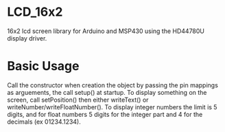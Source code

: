 # LCD_16x2
16x2 lcd screen library for Arduino and MSP430 using the HD44780U display driver.

# Basic Usage
Call the constructor when creation the object by passing the pin mappings as arguements, the call setup() at startup.
To display something on the screen, call setPosition() then either writeText() or writeNumber/writeFloatNumber(). To display integer numbers the limit is 5 digits, and for float numbers 5 digits for the integer part and 4 for the decimals (ex 01234.1234).

